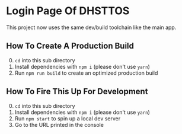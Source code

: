 # Login Page Of DHSTTOS

This project now uses the same dev/build toolchain like the main app.

## How To Create A Production Build

0. `cd` into this sub directory
1. Install dependencies with `npm i` (please don't use `yarn`)
2. Run `npm run build` to create an optimized production build

## How To Fire This Up For Development

0. `cd` into this sub directory
1. Install dependencies with `npm i` (please don't use `yarn`)
2. Run `npm start` to spin up a local dev server
3. Go to the URL printed in the console
